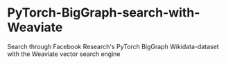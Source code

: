 # PyTorch-BigGraph-search-with-Weaviate
Search through Facebook Research's PyTorch BigGraph Wikidata-dataset with the Weaviate vector search engine
